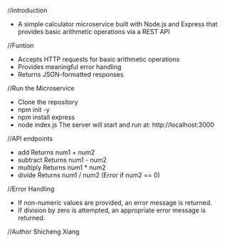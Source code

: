 //introduction
- A simple calculator microservice built with Node.js and Express that provides basic arithmetic operations via a REST API

//Funtion
- Accepts HTTP requests for basic arithmetic operations
- Provides meaningful error handling
- Returns JSON-formatted responses

//Run the Microservice
- Clone the repository
- npm init -y
- npm install express
- node index.js
The server will start and run at: http://localhost:3000

//API endpoints
- add
Returns num1 + num2
- subtract
Returns num1 - num2
- multiply
Returns num1 * num2
- divide
Returns num1 / num2 (Error if num2 == 0)

//Error Handling
- If non-numeric values are provided, an error message is returned.
- If division by zero is attempted, an appropriate error message is returned.

//Author
Shicheng Xiang